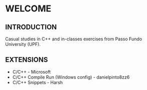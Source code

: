 # WELCOME

## INTRODUCTION

Casual studies in C++ and in-classes exercises from Passo Fundo University (UPF).

## EXTENSIONS

- C/C++ - Microsoft
- C/C++ Compile Run (Windows config) - danielpinto8zz6
- C/C++ Snippets - Harsh